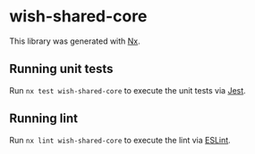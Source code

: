 # wish-shared-core

This library was generated with [Nx](https://nx.dev).

## Running unit tests

Run `nx test wish-shared-core` to execute the unit tests via [Jest](https://jestjs.io).

## Running lint

Run `nx lint wish-shared-core` to execute the lint via [ESLint](https://eslint.org/).
